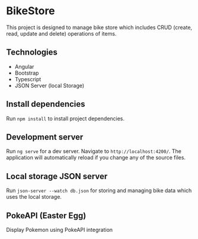 # BikeStore

This project is designed to manage bike store which includes CRUD (create, read, update and delete) operations of items.

## Technologies

- Angular
- Bootstrap
- Typescript
- JSON Server (local Storage)

## Install dependencies

Run `npm install` to install project dependencies.

## Development server

Run `ng serve` for a dev server. Navigate to `http://localhost:4200/`. The application will automatically reload if you change any of the source files.

## Local storage JSON server

Run `json-server --watch db.json` for storing and managing bike data which uses the local storage.

## PokeAPI (Easter Egg)

Display Pokemon using PokeAPI integration
